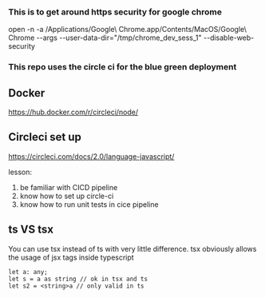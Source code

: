 ### This is to get around https security for google chrome
open -n -a /Applications/Google\ Chrome.app/Contents/MacOS/Google\ Chrome --args --user-data-dir="/tmp/chrome_dev_sess_1" --disable-web-security


### This repo uses the circle ci for the blue green deployment

## Docker
  https://hub.docker.com/r/circleci/node/


## Circleci set up
  https://circleci.com/docs/2.0/language-javascript/


lesson: 
1. be familiar with CICD pipeline
2. know how to set up circle-ci 
3. know how to run unit tests in cice pipeline


## ts VS tsx

You can use tsx instead of ts with very little difference. tsx obviously allows the usage of jsx tags inside typescript
  
```
let a: any;
let s = a as string // ok in tsx and ts
let s2 = <string>a // only valid in ts
```



